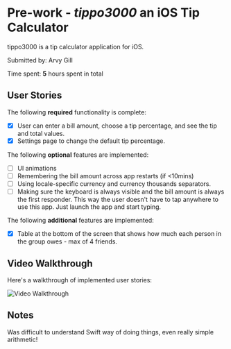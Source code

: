 # Pre-work - *tippo3000* an iOS Tip Calculator

tippo3000 is a tip calculator application for iOS.

Submitted by: Arvy Gill

Time spent: **5** hours spent in total

## User Stories

The following **required** functionality is complete:

* [x] User can enter a bill amount, choose a tip percentage, and see the tip and total values.
* [x] Settings page to change the default tip percentage.

The following **optional** features are implemented:
* [ ] UI animations
* [ ] Remembering the bill amount across app restarts (if <10mins)
* [ ] Using locale-specific currency and currency thousands separators.
* [ ] Making sure the keyboard is always visible and the bill amount is always the first responder. This way the user doesn't have to tap anywhere to use this app. Just launch the app and start typing.

The following **additional** features are implemented:
- [x] Table at the bottom of the screen that shows how much each person in the group owes - max of 4 friends.

## Video Walkthrough 

Here's a walkthrough of implemented user stories:

<img src='http://i.imgur.com/LZreOnK.gifv' title='Video Walkthrough' width='' alt='Video Walkthrough' />

## Notes

Was difficult to understand Swift way of doing things, even really simple arithmetic!
